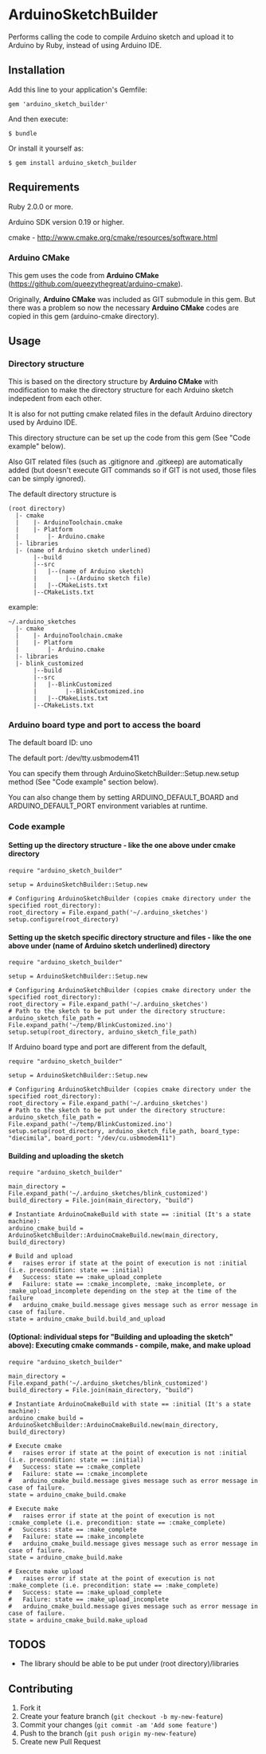 # ArduinoSketchBuilder

Performs calling the code to compile Arduino sketch and upload it to Arduino
by Ruby, instead of using Arduino IDE.

## Installation

Add this line to your application's Gemfile:

    gem 'arduino_sketch_builder'

And then execute:

    $ bundle

Or install it yourself as:

    $ gem install arduino_sketch_builder

## Requirements

Ruby 2.0.0 or more. 

Arduino SDK version 0.19 or higher. 

cmake - http://www.cmake.org/cmake/resources/software.html

### Arduino CMake

This gem uses the code from **Arduino CMake** (https://github.com/queezythegreat/arduino-cmake). 

Originally, **Arduino CMake** was included as GIT submodule in this gem. 
But there was a problem so now the necessary **Arduino CMake** codes are copied in this gem (arduino-cmake directory). 

## Usage

### Directory structure

This is based on the directory structure by **Arduino CMake** with modification to make the directory structure for each Arduino sketch indepedent from each other. 

It is also for not putting cmake related files in the default Arduino directory used by Arduino IDE. 

This directory structure can be set up the code from this gem (See "Code example" below). 

Also GIT related files (such as .gitignore and .gitkeep) are automatically added (but doesn't execute GIT commands so if GIT is not used, those files can be simply ignored). 

The default directory structure is 

    (root directory)
      |- cmake
      |    |- ArduinoToolchain.cmake
      |    |- Platform
      |        |- Arduino.cmake 
      |- libraries 
      |- (name of Arduino sketch underlined)
           |--build
           |--src
           |   |--(name of Arduino sketch)
           |        |--(Arduino sketch file)
           |   |--CMakeLists.txt
           |--CMakeLists.txt  

example:

    ~/.arduino_sketches  
      |- cmake
      |    |- ArduinoToolchain.cmake
      |    |- Platform
      |        |- Arduino.cmake 
      |- libraries 
      |- blink_customized
           |--build
           |--src
           |   |--BlinkCustomized
           |        |--BlinkCustomized.ino
           |   |--CMakeLists.txt
           |--CMakeLists.txt    

### Arduino board type and port to access the board

The default board ID: uno

The default port: /dev/tty.usbmodem411

You can specify them through ArduinoSketchBuilder::Setup.new.setup method (See "Code example" section below). 

You can also change them by setting ARDUINO_DEFAULT_BOARD and ARDUINO_DEFAULT_PORT environment variables at runtime. 

### Code example

#### Setting up the directory structure - like the one above under cmake directory

    require "arduino_sketch_builder"

    setup = ArduinoSketchBuilder::Setup.new

    # Configuring ArduinoSketchBuilder (copies cmake directory under the specified root_directory):
    root_directory = File.expand_path('~/.arduino_sketches')
    setup.configure(root_directory)  

#### Setting up the sketch specific directory structure and files - like the one above under (name of Arduino sketch underlined) directory

    require "arduino_sketch_builder"

    setup = ArduinoSketchBuilder::Setup.new

    # Configuring ArduinoSketchBuilder (copies cmake directory under the specified root_directory):
    root_directory = File.expand_path('~/.arduino_sketches')
    # Path to the sketch to be put under the directory structure:
    arduino_sketch_file_path = File.expand_path('~/temp/BlinkCustomized.ino')
    setup.setup(root_directory, arduino_sketch_file_path)  

If Arduino board type and port are different from the default, 

    require "arduino_sketch_builder"

    setup = ArduinoSketchBuilder::Setup.new

    # Configuring ArduinoSketchBuilder (copies cmake directory under the specified root_directory):
    root_directory = File.expand_path('~/.arduino_sketches')
    # Path to the sketch to be put under the directory structure:
    arduino_sketch_file_path = File.expand_path('~/temp/BlinkCustomized.ino')
    setup.setup(root_directory, arduino_sketch_file_path, board_type: "diecimila", board_port: "/dev/cu.usbmodem411")

#### Building and uploading the sketch

    require "arduino_sketch_builder"

    main_directory = File.expand_path('~/.arduino_sketches/blink_customized')
    build_directory = File.join(main_directory, "build")

    # Instantiate ArduinoCmakeBuild with state == :initial (It's a state machine):
    arduino_cmake_build = ArduinoSketchBuilder::ArduinoCmakeBuild.new(main_directory, build_directory)

    # Build and upload
    #   raises error if state at the point of execution is not :initial (i.e. precondition: state == :initial)  
    #   Success: state == :make_upload_complete
    #   Failure: state == :cmake_incomplete, :make_incomplete, or :make_upload_incomplete depending on the step at the time of the failure
    #   arduino_cmake_build.message gives message such as error message in case of failure. 
    state = arduino_cmake_build.build_and_upload      

#### (Optional: individual steps for "Building and uploading the sketch" above): Executing cmake commands - compile, make, and make upload

    require "arduino_sketch_builder"

    main_directory = File.expand_path('~/.arduino_sketches/blink_customized')
    build_directory = File.join(main_directory, "build")

    # Instantiate ArduinoCmakeBuild with state == :initial (It's a state machine):
    arduino_cmake_build = ArduinoSketchBuilder::ArduinoCmakeBuild.new(main_directory, build_directory)

    # Execute cmake
    #   raises error if state at the point of execution is not :initial (i.e. precondition: state == :initial)
    #   Success: state == :cmake_complete
    #   Failure: state == :cmake_incomplete
    #   arduino_cmake_build.message gives message such as error message in case of failure. 
    state = arduino_cmake_build.cmake

    # Execute make
    #   raises error if state at the point of execution is not :cmake_complete (i.e. precondition: state == :cmake_complete)
    #   Success: state == :make_complete
    #   Failure: state == :make_incomplete
    #   arduino_cmake_build.message gives message such as error message in case of failure. 
    state = arduino_cmake_build.make    

    # Execute make upload
    #   raises error if state at the point of execution is not :make_complete (i.e. precondition: state == :make_complete)  
    #   Success: state == :make_upload_complete
    #   Failure: state == :make_upload_incomplete
    #   arduino_cmake_build.message gives message such as error message in case of failure. 
    state = arduino_cmake_build.make_upload     

## TODOS

 - The library should be able to be put under (root directory)/libraries

## Contributing

1. Fork it
2. Create your feature branch (`git checkout -b my-new-feature`)
3. Commit your changes (`git commit -am 'Add some feature'`)
4. Push to the branch (`git push origin my-new-feature`)
5. Create new Pull Request
